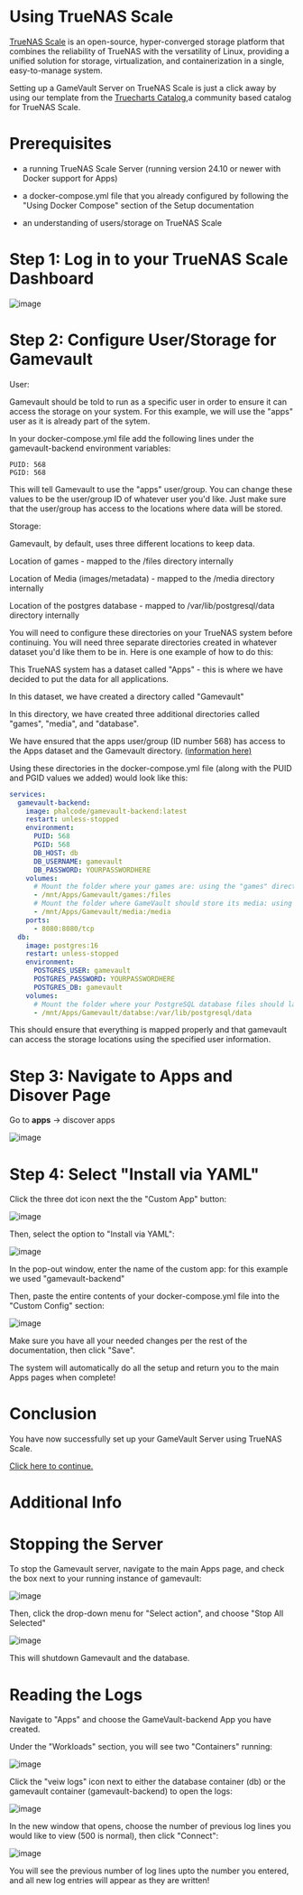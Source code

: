 # Using TrueNAS Scale

[TrueNAS Scale](https://www.truenas.com/truenas-scale/) is an open-source, hyper-converged storage platform that combines the reliability of TrueNAS with the versatility of Linux, providing a unified solution for storage, virtualization, and containerization in a single, easy-to-manage system.

Setting up a GameVault Server on TrueNAS Scale is just a click away by using our template from the [Truecharts Catalog](https://truecharts.org/manual/SCALE/guides/getting-started),a community based catalog for TrueNAS Scale.

# Prerequisites

-   a running TrueNAS Scale Server (running version 24.10 or newer with Docker support for Apps)
    
-   a docker-compose.yml file that you already configured by following the "Using Docker Compose" section of the Setup documentation
    
-   an understanding of users/storage on TrueNAS Scale
    

# Step 1: Log in to your TrueNAS Scale Dashboard
![image](https://github.com/user-attachments/assets/bca5d295-333d-4ac8-a1c1-da3c5c95581b)



# Step 2: Configure User/Storage for Gamevault

User:

Gamevault should be told to run as a specific user in order to ensure it can access the storage on your system. For this example, we will use the "apps" user as it is already part of the sytem.

In your docker-compose.yml file add the following lines under the gamevault-backend environment variables:

```plaintext
PUID: 568
PGID: 568
```

This will tell Gamevault to use the "apps" user/group. You can change these values to be the user/group ID of whatever user you'd like. Just make sure that the user/group has access to the locations where data will be stored.

Storage:

Gamevault, by default, uses three different locations to keep data.

Location of games - mapped to the /files directory internally

Location of Media (images/metadata) - mapped to the /media directory internally

Location of the postgres database - mapped to /var/lib/postgresql/data directory internally

You will need to configure these directories on your TrueNAS system before continuing. You will need three separate directories created in whatever dataset you'd like them to be in. Here is one example of how to do this:

This TrueNAS system has a dataset called "Apps" - this is where we have decided to put the data for all applications.

In this dataset, we have created a directory called "Gamevault"

In this directory, we have created three additional directories called "games", "media", and "database".

We have ensured that the apps user/group (ID number 568) has access to the Apps dataset and the Gamevault directory. [(information here)](https://www.truenas.com/docs/core/coretutorials/storage/pools/permissions/)

Using these directories in the docker-compose.yml file (along with the PUID and PGID values we added) would look like this:

```yaml
services:
  gamevault-backend:
    image: phalcode/gamevault-backend:latest
    restart: unless-stopped
    environment:
      PUID: 568
      PGID: 568
      DB_HOST: db
      DB_USERNAME: gamevault
      DB_PASSWORD: YOURPASSWORDHERE
    volumes:
      # Mount the folder where your games are: using the "games" directory from our "Apps" dataset
      - /mnt/Apps/Gamevault/games:/files
      # Mount the folder where GameVault should store its media: using the "media" directory from our "Apps" dataset
      - /mnt/Apps/Gamevault/media:/media
    ports:
      - 8080:8080/tcp
  db:
    image: postgres:16
    restart: unless-stopped
    environment:
      POSTGRES_USER: gamevault
      POSTGRES_PASSWORD: YOURPASSWORDHERE
      POSTGRES_DB: gamevault
    volumes:
      # Mount the folder where your PostgreSQL database files should land: using the "database" directory from our "Apps" dataset
      - /mnt/Apps/Gamevault/databse:/var/lib/postgresql/data
```

This should ensure that everything is mapped properly and that gamevault can access the storage locations using the specified user information.

# Step 3: Navigate to Apps and Disover Page

Go to **apps** -> discover apps

![image](https://github.com/user-attachments/assets/b9b875d1-760c-4172-b860-25eea52685a7)


# Step 4: Select "Install via YAML"

Click the three dot icon next the the "Custom App" button:

![image](https://github.com/user-attachments/assets/9d63c52c-e228-464c-914d-eb796cca569e)

Then, select the option to "Install via YAML":

![image](https://github.com/user-attachments/assets/9dbd4c4d-fb07-4afe-9f37-70e73a675c07)

In the pop-out window, enter the name of the custom app: for this example we used "gamevault-backend"

Then, paste the entire contents of your docker-compose.yml file into the "Custom Config" section:

![image](https://github.com/user-attachments/assets/27bde428-4451-4a56-b340-fd7ee50bef6e)


Make sure you have all your needed changes per the rest of the documentation, then click "Save".

The system will automatically do all the setup and return you to the main Apps pages when complete!

# Conclusion

You have now successfully set up your GameVault Server using TrueNAS Scale.

[Click here to continue.](https://gamevau.lt/docs/server-docs/setup/#what-next)

# Additional Info

# Stopping the Server

To stop the Gamevault server, navigate to the main Apps page, and check the box next to your running instance of gamevault:

![image](https://github.com/user-attachments/assets/b4683bf5-f56c-4c49-8735-4783d8005039)


Then, click the drop-down menu for "Select action", and choose "Stop All Selected"

![image](https://github.com/user-attachments/assets/2ee89d03-046d-4aef-9438-5949f78cf35e)


This will shutdown Gamevault and the database.

# Reading the Logs

Navigate to "Apps" and choose the GameVault-backend App you have created.

Under the "Workloads" section, you will see two "Containers" running:

![image](https://github.com/user-attachments/assets/573ac116-411e-4c13-a93d-a1c85b6e6ec5)


Click the "veiw logs" icon next to either the database container (db) or the gamevault container (gamevault-backend) to open the logs:

![image](https://github.com/user-attachments/assets/5de00401-9c53-4c86-8c06-cf05cf17526f)

In the new window that opens, choose the number of previous log lines you would like to view (500 is normal), then click "Connect":

![image](https://github.com/user-attachments/assets/94f5c33f-0064-43c3-9e23-8a07d3dcce98)


You will see the previous number of log lines upto the number you entered, and all new log entries will appear as they are written!
